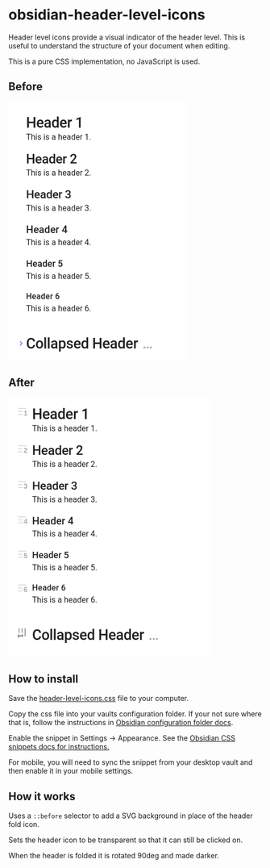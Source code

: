 # obsidian-header-level-icons

Header level icons provide a visual indicator of the header level. This is useful to understand the structure of 
your document when editing.

This is a pure CSS implementation, no JavaScript is used.

## Before

![](screenshot-before.png)

## After

![](screenshot-after.png)

## How to install

Save the [header-level-icons.css](https://raw.githubusercontent.com/codewithcheese/obsidian-header-level-icons/main/header-level-icons.css) file to your computer.

Copy the css file into your vaults configuration folder. If your not sure where that is, follow the instructions in [Obsidian configuration folder docs](https://help.obsidian.md/Files+and+folders/Configuration+folder).

Enable the snippet in Settings -> Appearance. See the [Obsidian CSS snippets docs for instructions.](https://help.obsidian.md/Extending+Obsidian/CSS+snippets)

For mobile, you will need to sync the snippet from your desktop vault and then enable it in your mobile settings.

## How it works

Uses a `::before` selector to add a SVG background in place of the header fold icon.

Sets the header icon to be transparent so that it can still be clicked on.

When the header is folded it is rotated 90deg and made darker.
